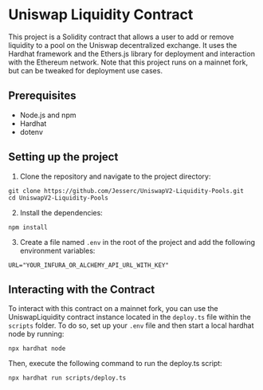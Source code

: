 # Uniswap Liquidity Contract

This project is a Solidity contract that allows a user to add or remove liquidity to a pool on the Uniswap decentralized exchange. It uses the Hardhat framework and the Ethers.js library for deployment and interaction with the Ethereum network. Note that this project runs on a mainnet fork, but can be tweaked for deployment use cases.

## Prerequisites

- Node.js and npm
- Hardhat
- dotenv

## Setting up the project

1. Clone the repository and navigate to the project directory:

```shell
git clone https://github.com/Jesserc/UniswapV2-Liquidity-Pools.git
cd UniswapV2-Liquidity-Pools
```

2. Install the dependencies:

```shell
npm install
```

3. Create a file named `.env` in the root of the project and add the following environment variables:

```.env
URL="YOUR_INFURA_OR_ALCHEMY_API_URL_WITH_KEY"
```

## Interacting with the Contract

To interact with this contract on a mainnet fork, you can use the UniswapLiquidity contract instance located in the `deploy.ts` file within the `scripts` folder. To do so, set up your `.env` file and then start a local hardhat node by running:

```shell
npx hardhat node
```

Then, execute the following command to run the deploy.ts script:

```shell
npx hardhat run scripts/deploy.ts
```
